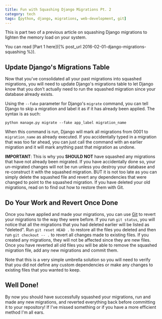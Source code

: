 ```yaml
---
title: Fun with Squashing Django Migrations Pt. 2
category: tech
tags: [python, django, migrations, web-development, git]
---
```


This is part two of a previous article on squashing Django migrations to lighten the memory load on your system.

You can read [Part 1 here]({% post_url 2016-02-01-django-migrations-squashing %}).

## Update Django's Migrations Table

Now that you've consolidated all your past migrations into squashed migrations, you will need to 
update Django's migrations table to let Django know that you don't actually need
to run the squashed migration since your database already exists.

Using the `--fake` parameter for Django's `migrate` command, you can tell Django to skip a migration
and label it as if it has already been applied. The syntax is as such:

`python manage.py migrate --fake app_label migration_name`

When this command is run, Django will mark all migrations from 0001 to `migration_name` as already 
executed. If you accidentally typed in a migration that was too far ahead, you can just call
the command with an earlier migration and it will mark anything past that migration as
undone.

**IMPORTANT**: This is why you **SHOULD NOT** have squashed any migrations that have not already been migrated.
If you have accidentally done so, your un-migrated changes will not be run unless you destroy
your database and re-construct it with the squashed migration. BUT it is not too late as you can
simply delete the squashed file and revert any dependencies that were changed to point to the squashed
migration. If you have deleted your old migrations, read on to find out how to restore them with Git.

## Do Your Work and Revert Once Done

Once you have applied and made your migrations, you can use [Git](https://git-scm.com/) to revert 
your migrations to the way they were before.
If you run `git status`, you will notice that all the migrations that you had deleted earlier will be listed
as "deleted". Run `git reset HEAD .` to restore all the files you deleted and then run `git checkout -- .` to
revert all changes made to existing files. If you created any migrations, they will not be affected since they are
new files. Once you have reverted all old files you will be able to remove the squashed migration file,
add any new migrations and commit them.

Note that this is a very simple umbrella solution so you will need to verify that you did not define any
custom dependencies or make any changes to existing files that you wanted to keep.

## Well Done!

By now you should have successfully squashed your migrations, run and made any new migrations,
and reverted everything back before committing it to your repository! If I've missed something or 
if you have a more efficient method I'm all ears.
